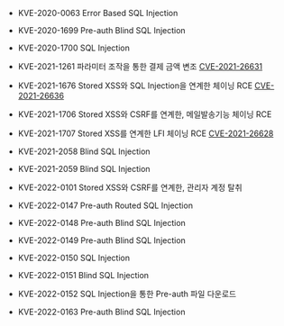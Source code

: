 * KVE-2020-0063  Error Based SQL Injection

* KVE-2020-1699  Pre-auth Blind SQL Injection

* KVE-2020-1700  SQL Injection


* KVE-2021-1261  파라미터 조작을 통한 결제 금액 변조 [CVE-2021-26631](https://knvd.krcert.or.kr/detailDos.do?IDX=5610)

* KVE-2021-1676  Stored XSS와 SQL Injection을 연계한 체이닝 RCE [CVE-2021-26636](https://knvd.krcert.or.kr/detailDos.do?IDX=5643)

* KVE-2021-1706  Stored XSS와 CSRF를 연계한, 메일발송기능 체이닝 RCE

* KVE-2021-1707  Stored XSS를 연계한 LFI 체이닝 RCE [CVE-2021-26628](https://knvd.krcert.or.kr/detailDos.do?IDX=5589)

* KVE-2021-2058  Blind SQL Injection

* KVE-2021-2059  Blind SQL Injection

 
* KVE-2022-0101  Stored XSS와 CSRF를 연계한, 관리자 계정 탈취

* KVE-2022-0147  Pre-auth Routed SQL Injection

* KVE-2022-0148  Pre-auth Blind SQL Injection

* KVE-2022-0149  Pre-auth Blind SQL Injection

* KVE-2022-0150  SQL Injection

* KVE-2022-0151  Blind SQL Injection

* KVE-2022-0152  SQL Injection을 통한 Pre-auth 파일 다운로드

* KVE-2022-0163  Pre-auth Blind SQL Injection
